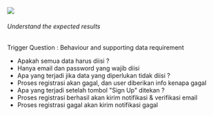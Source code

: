 <StandardTab choosen="usability" />

<div class="h-full overflow-y-auto m-4">
  <div class="flex flex-row space-x-5">
    <div class="flex-1">
      <img src="https://www.positronx.io/wp-content/uploads/2019/09/react-login-ui-6748-02.png" class="h-72" />
    </div>
    <div class="flex-1">
      <h6 v-click>Understand the expected results</h6>
      <span v-after class="text-xs">Trigger Question : Behaviour and supporting data requirement</span>
      <ul class="text-xs font-extralight mt-5">
        <li v-click>Apakah semua data harus diisi ?</li>
        <li class="!ml-8 font-semibold" v-click>Hanya email dan password yang wajib diisi</li>
        <li v-click>Apa yang terjadi jika data yang diperlukan tidak diisi ?</li>
        <li class="!ml-8 font-semibold" v-click>Proses registrasi akan gagal, dan user diberikan info kenapa gagal</li>
        <li v-click>Apa yang terjadi setelah tombol "Sign Up" ditekan ?</li>
        <li class="!ml-8 font-semibold" v-click>Proses registrasi berhasil akan kirim notifikasi & verifikasi email</li>
        <li class="!ml-8 font-semibold" v-click>Proses registrasi gagal akan kirim notifikasi gagal</li>
      </ul>
    </div>
  </div>
</div>

<!--
Time: 06:00

- Pahami dengan jelas apa yang dimau client
-->